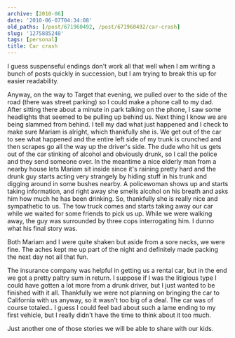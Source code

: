 ```yaml
---
archive: [2010-06]
date: '2010-06-07T04:34:08'
old_paths: [/post/671960492, /post/671960492/car-crash]
slug: '1275885248'
tags: [personal]
title: Car crash
---
```


I guess suspenseful endings don't work all that well when I am writing
a bunch of posts quickly in succession, but I am trying to break this up
for easier readability.

Anyway, on the way to Target that evening, we pulled over to the side of
the road (there was street parking) so I could make a phone call to my
dad.  After sitting there about a minute in park talking on the phone,
I saw some headlights that seemed to be pulling up behind us.  Next thing
I know we are being slammed from behind.  I tell my dad what just happened
and I check to make sure Mariam is alright, which thankfully she is.  We
get out of the car to see what happened and the entire left side of my
trunk is crunched and then scrapes go all the way up the driver's side.
The dude who hit us gets out of the car stinking of alcohol and obviously
drunk, so I call the police and they send someone over.  In the meantime
a nice elderly man from a nearby house lets Mariam sit inside since it's
raining pretty hard and the drunk guy starts acting very strangely by
hiding stuff in his trunk and digging around in some bushes nearby.
A policewoman shows up and starts taking information, and right away she
smells alcohol on his breath and asks him how much he has been drinking.
So, thankfully she is really nice and sympathetic to us.  The tow truck
comes and starts taking away our car while we waited for some friends to
pick us up.  While we were walking away, the guy was surrounded by three
cops interrogating him. I dunno what his final story was.

Both Mariam and I were quite shaken but aside from a sore necks, we were
fine.  The aches kept me up part of the night and definitely made packing
the next day not all that fun.

The insurance company was helpful in getting us a rental car, but in the
end we got a pretty paltry sum in return.  I suppose if I was the
litigious type I could have gotten a lot more from a drunk driver, but
I just wanted to be finished with it all.  Thankfully we were not planning
on bringing the car to California with us anyway, so it wasn't too big of
a deal.  The car was of course totaled.. I guess I could feel bad about
such a lame ending to my first vehicle, but I really didn't have the time
to think about it too much.

Just another one of those stories we will be able to share with our kids.
